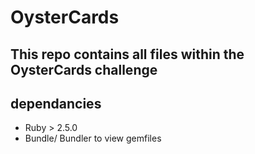 # OysterCards

## This repo contains all files within the OysterCards challenge

## dependancies
  * Ruby > 2.5.0
  * Bundle/ Bundler to view gemfiles
  

